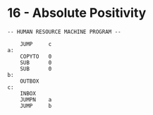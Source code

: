 # 16 - Absolute Positivity

```
-- HUMAN RESOURCE MACHINE PROGRAM --

    JUMP     c
a:
    COPYTO   0
    SUB      0
    SUB      0
b:
    OUTBOX  
c:
    INBOX   
    JUMPN    a
    JUMP     b



```